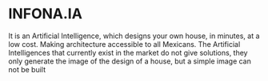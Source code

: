 # INFONA.IA
 It is an Artificial Intelligence, which designs your own house, in minutes, at a low cost. Making architecture accessible to all Mexicans. The Artificial Intelligences that currently exist in the market do not give solutions, they only generate the image of the design of a house, but a simple image can not be built
